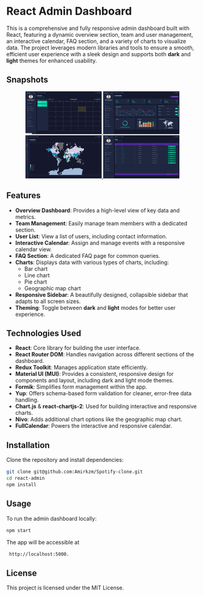 # React Admin Dashboard

This is a comprehensive and fully responsive admin dashboard built with React, featuring a dynamic overview section, team and user management, an interactive calendar, FAQ section, and a variety of charts to visualize data. The project leverages modern libraries and tools to ensure a smooth, efficient user experience with a sleek design and supports both **dark** and **light** themes for enhanced usability.

## Snapshots

<p align="center">
  <a href="https://github.com/Amirkzm/Admin-Panel/blob/255036abe13be484fea131a5b783f5324fe681c8/calendar.png">
    <img src="https://github.com/Amirkzm/Admin-Panel/blob/255036abe13be484fea131a5b783f5324fe681c8/calendar.png" width="200" alt="Calendar Feature">
  </a>
  <a href="https://github.com/Amirkzm/Admin-Panel/blob/255036abe13be484fea131a5b783f5324fe681c8/dashboard.png">
    <img src="https://github.com/Amirkzm/Admin-Panel/blob/255036abe13be484fea131a5b783f5324fe681c8/dashboard.png" width="200" alt="Dashboard Overview">
  </a>
  <a href="https://github.com/Amirkzm/Admin-Panel/blob/255036abe13be484fea131a5b783f5324fe681c8/geography.png">
    <img src="https://github.com/Amirkzm/Admin-Panel/blob/255036abe13be484fea131a5b783f5324fe681c8/geography.png" width="200" alt="Geography Chart">
  </a>
  <a href="https://github.com/Amirkzm/Admin-Panel/blob/255036abe13be484fea131a5b783f5324fe681c8/users.png">
    <img src="https://github.com/Amirkzm/Admin-Panel/blob/255036abe13be484fea131a5b783f5324fe681c8/users.png" width="200" alt="User List">
  </a>
</p>

## Features

- **Overview Dashboard**: Provides a high-level view of key data and metrics.
- **Team Management**: Easily manage team members with a dedicated section.
- **User List**: View a list of users, including contact information.
- **Interactive Calendar**: Assign and manage events with a responsive calendar view.
- **FAQ Section**: A dedicated FAQ page for common queries.
- **Charts**: Displays data with various types of charts, including:
  - Bar chart
  - Line chart
  - Pie chart
  - Geographic map chart
- **Responsive Sidebar**: A beautifully designed, collapsible sidebar that adapts to all screen sizes.
- **Theming**: Toggle between **dark** and **light** modes for better user experience.

## Technologies Used

- **React**: Core library for building the user interface.
- **React Router DOM**: Handles navigation across different sections of the dashboard.
- **Redux Toolkit**: Manages application state efficiently.
- **Material UI (MUI)**: Provides a consistent, responsive design for components and layout, including dark and light mode themes.
- **Formik**: Simplifies form management within the app.
- **Yup**: Offers schema-based form validation for cleaner, error-free data handling.
- **Chart.js** & **react-chartjs-2**: Used for building interactive and responsive charts.
- **Nivo**: Adds additional chart options like the geographic map chart.
- **FullCalendar**: Powers the interactive and responsive calendar.

## Installation

Clone the repository and install dependencies:

```bash
git clone git@github.com:Amirkzm/Spotify-clone.git
cd react-admin
npm install
```

## Usage

To run the admin dashboard locally:

```bash
npm start
```

The app will be accessible at

```bash
 http://localhost:5000.
```

## License

This project is licensed under the MIT License.
